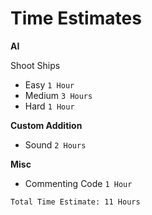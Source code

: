 Time Estimates
===============================

**AI**

Shoot Ships

- Easy `1 Hour`
- Medium `3 Hours`
- Hard `1 Hour`

**Custom Addition**

- Sound `2 Hours`

**Misc**

- Commenting Code `1 Hour`

`Total Time Estimate: 11 Hours`
